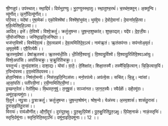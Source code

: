 

  
श्री॒णन्नुप॑। उप॑स्थात्। स्था॒द्दिवं॑। दिवं॑भुर॒ण्युः। भु॒र॒ण्युस्स्था॒तुः। स्था॒तुश्च॒रथं॑। च॒रथ॑म॒क्तून्। अ॒क्तून्वि। व्यू॑र्णॊत्। ऊ॒र्णो॒दित्यू॑र्णॊत्।।  
परि॒यत्। यदे॑षां। ए॒षा॒मेकः॑। एको॒विश्वे॑षां। विश्वे॑षां॒भुव॑त्। भुव॑द्दे॒वः। दे॒वोदे॒वानां॑। दे॒वानां॑म॒हि॒त्वा। म॒हि॒त्वेति॑म॒हि॒ऽत्वा।।  
आदित्। इत्ते॑। ते॒विश्वे॑। विश्वे॒क्रतुं॑। क्रतुं॑जुषन्त। जु॒ष॒न्त॒शुष्का॑त्। शुष्का॒द्यत्। यद्दे॑व। दे॒व॒जी॒वः। जी॒वोजनि॑ष्ठाः। जनि॑ष्ठा॒इति॒जनि॑ष्ठाः।।  
भज॑न्त॒विश्वे॑। विश्वे॑देव॒त्वं। दे॒व॒त्वन्नाम॑। दे॒व॒त्वमिति॑दे॒व॒ऽत्वं। नाम॑ऋ॒तं। ऋ॒तंसप॑न्तः। सप॑न्तोअ॒मृतं॑। अ॒मृत॒मेवैः॑। एवै॒रित्येवैः॑।।  
ऋ॒तस्य॒प्रेषाः॑। प्रेषा॑ऋ॒तस्य॑। ऋ॒तस्य॑धी॒तिः। धी॒तिर्वि॒श्वायुः॑। वि॒श्वायु॒र्विश्वे॑। वि॒श्वायु॒रिति॑वि॒श्वऽआ॑युः। विश्वे॒अपां॑सि। अपां॑सिचक्रुः। च॒क्रु॒रिति॑चक्रुः।।  
यस्तुभ्यं॑। तुभ्यं॒दाशा॑त्। दाशा॒द्यः। योवा॑। वा॒ते॒। ते॒शिक्षा॑त्। शिक्षा॒त्तस्मै॑। तस्मै॑चि॒कि॒त्वान्। चि॒कि॒त्वान्र॒यिं। र॒यिन्द॑यस्व। द॒य॒स्वेति॑दयस्व।।  
होता॒निष॑त्तः। निष॑त्तो॒मनोः॑। निस॑त्त॒इति॒निऽस॑त्तः। मनो॒रप॑त्ये। अप॑त्ये॒सः। सचि॑त्। चि॒न्नु। न्वा॑सां। आ॒सां॒पतिः॑। पती॑रयी॒णां। र॒यी॒णामिति॑र॒यी॒णां।।  
इ॒च्छन्त॒रेतः॑। रेतो॑मि॒थः। मि॒थस्त॒नूषु॑। त॒नूषु॒सं। सञ्जा॑नत। जा॒न॒त॒स्वैः। स्वैर्दक्षैः॑। दक्षै॒रमू॑राः। अमू॑रा॒इत्यमू॑राः।।  
पि॒तुर्न। नपु॒त्राः। पु॒त्राःक्रतुं॑। क्रतुं॑जुषन्त। जु॒ष॒न्त॒श्रोष॑न्। श्रोष॒न्ये। येअ॑स्य। अ॒स्य॒शासं॑। शासं॑तु॒रासः॑। तु॒रास॒इति॑तु॒रासः॑।।  
विरायः॑। राय॑और्णॊत्। औ॒र्णॊ॒द्दुरः॑। दुरः॑पुरु॒क्षुः। पु॒रु॒क्षुःपि॒पेश॑। पु॒रु॒क्षु॒रिति॑पु॒रु॒ऽक्षुः। पि॒पेश॒नाकं॑। नाकं॒स्तृभिः॑। स्तृभि॒र्दमू॑नाः। स्तृभि॒रिति॒स्तृऽभिः॑। दमू॑ना॒इति॒दमू॑नाः।। 12 ।।  
